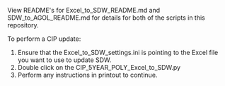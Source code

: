View README's for Excel_to_SDW_README.md and SDW_to_AGOL_README.md for details for both of the scripts in this repository.

To perform a CIP update:
  1) Ensure that the Excel_to_SDW_settings.ini is pointing to the Excel file you want to use to update SDW.
  2) Double click on the CIP_5YEAR_POLY_Excel_to_SDW.py
  3) Perform any instructions in printout to continue.
